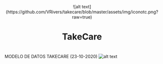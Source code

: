 

<div align="center">
![alt text](https://github.com/VRivers/takecare/blob/master/assets/img/iconotc.png?raw=true)
<h1>TakeCare<h1>
</div>
	
MODELO DE DATOS TAKECARE (23-10-2020)
![alt text](https://github.com/VRivers/takecare/blob/master/assets/img/modeloDatos.png?raw=true)

